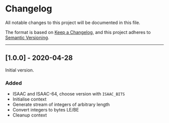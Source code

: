 Changelog
===============================================================================

All notable changes to this project will be documented in this file.

The format is based on
[Keep a Changelog](https://keepachangelog.com/en/1.0.0/),
and this project adheres to
[Semantic Versioning](https://semver.org/spec/v2.0.0.html).

*******************************************************************************

[1.0.0] - 2020-04-28
----------------------------------------

Initial version.


### Added

- ISAAC and ISAAC-64, choose version with `ISAAC_BITS`
- Initialise context
- Generate stream of integers of arbitrary length
- Convert integers to bytes LE/BE
- Cleanup context
